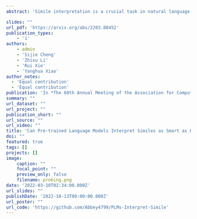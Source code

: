 ```yaml
---
abstract: 'Simile interpretation is a crucial task in natural language processing. Nowadays, pre-trained language models (PLMs) have achieved state-of-the-art performance on many tasks. However, it remains under-explored whether PLMs can interpret similes or not. In this paper, we investigate the ability of PLMs in simile interpretation by designing a novel task named Simile Property Probing, i.e., to let the PLMs infer the shared properties of similes. We construct our simile property probing datasets from both general textual corpora and human-designed questions, containing 1,633 examples covering seven main categories. Our empirical study based on the constructed datasets shows that PLMs can infer similes'' shared properties while still underperforming humans. To bridge the gap with human performance, we additionally design a knowledge-enhanced training objective by incorporating the simile knowledge into PLMs via knowledge embedding methods. Our method results in a gain of 8.58% in the probing task and 1.37% in the downstream task of sentiment classification.'

slides: ""
url_pdf: 'https://arxiv.org/abs/2203.08452'
publication_types:
    - '1'
authors:
    - admin
    - 'Sijie Cheng' 
    - 'Zhixu Li' 
    - 'Rui Xie' 
    - 'Yanghua Xiao'
author_notes: 
  - 'Equal contribution'
  - 'Equal contribution'
publication: 'In *The 60th Annual Meeting of the Association for Computational Linguistics (**ACL 2022**)*'
summary: ""
url_dataset: ""
url_project: ""
publication_short: ""
url_source: ""
url_video: ""
title: 'Can Pre-trained Language Models Interpret Similes as Smart as Human?'
doi: ""
featured: true
tags: []
projects: []
image:
    caption: ""
    focal_point: ""
    preview_only: false
    filename: probing.png
date: '2022-03-10T02:34:00.000Z'
url_slides: ""
publishDate: '2022-10-13T00:00:00.000Z'
url_poster: ""
url_code: 'https://github.com/Abbey4799/PLMs-Interpret-Simile'
---
```

